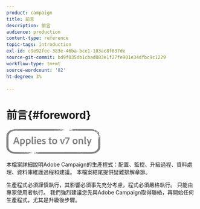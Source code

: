 ```yaml
---
product: campaign
title: 前言
description: 前言
audience: production
content-type: reference
topic-tags: introduction
exl-id: c9e92fec-383e-46ba-bce1-183ac8f637de
source-git-commit: bd9f035db1cbad883e1f27fe901e34dfbc9c1229
workflow-type: tm+mt
source-wordcount: '82'
ht-degree: 3%

---
```


# 前言{#foreword}

![](../../assets/v7-only.svg)

本檔案詳細說明Adobe Campaign的生產程式：配置、監控、升級過程、資料處理、資料庫維護過程和建議。 本檔案結尾提供疑難排解章節。

生產程式必須謹慎執行，其影響必須事先充分考慮，程式必須嚴格執行。 只能由專家使用者執行。 我們強烈建議您先與Adobe Campaign取得聯絡，再開始任何生產程式，尤其是升級後步驟。
